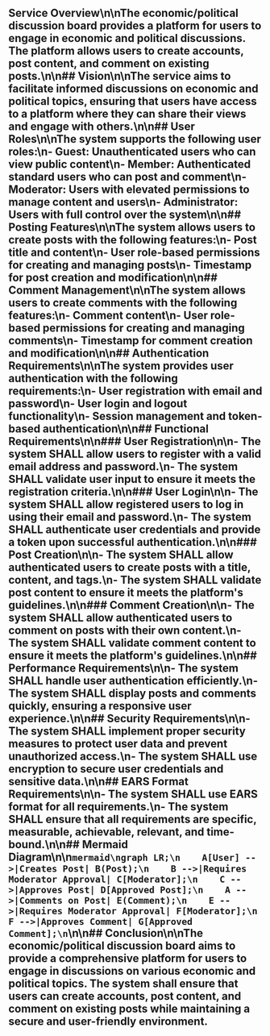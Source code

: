 ## Service Overview\n\nThe economic/political discussion board provides a platform for users to engage in economic and political discussions. The platform allows users to create accounts, post content, and comment on existing posts.\n\n## Vision\n\nThe service aims to facilitate informed discussions on economic and political topics, ensuring that users have access to a platform where they can share their views and engage with others.\n\n## User Roles\n\nThe system supports the following user roles:\n- Guest: Unauthenticated users who can view public content\n- Member: Authenticated standard users who can post and comment\n- Moderator: Users with elevated permissions to manage content and users\n- Administrator: Users with full control over the system\n\n## Posting Features\n\nThe system allows users to create posts with the following features:\n- Post title and content\n- User role-based permissions for creating and managing posts\n- Timestamp for post creation and modification\n\n## Comment Management\n\nThe system allows users to create comments with the following features:\n- Comment content\n- User role-based permissions for creating and managing comments\n- Timestamp for comment creation and modification\n\n## Authentication Requirements\n\nThe system provides user authentication with the following requirements:\n- User registration with email and password\n- User login and logout functionality\n- Session management and token-based authentication\n\n## Functional Requirements\n\n### User Registration\n\n- The system SHALL allow users to register with a valid email address and password.\n- The system SHALL validate user input to ensure it meets the registration criteria.\n\n### User Login\n\n- The system SHALL allow registered users to log in using their email and password.\n- The system SHALL authenticate user credentials and provide a token upon successful authentication.\n\n### Post Creation\n\n- The system SHALL allow authenticated users to create posts with a title, content, and tags.\n- The system SHALL validate post content to ensure it meets the platform's guidelines.\n\n### Comment Creation\n\n- The system SHALL allow authenticated users to comment on posts with their own content.\n- The system SHALL validate comment content to ensure it meets the platform's guidelines.\n\n## Performance Requirements\n\n- The system SHALL handle user authentication efficiently.\n- The system SHALL display posts and comments quickly, ensuring a responsive user experience.\n\n## Security Requirements\n\n- The system SHALL implement proper security measures to protect user data and prevent unauthorized access.\n- The system SHALL use encryption to secure user credentials and sensitive data.\n\n## EARS Format Requirements\n\n- The system SHALL use EARS format for all requirements.\n- The system SHALL ensure that all requirements are specific, measurable, achievable, relevant, and time-bound.\n\n## Mermaid Diagram\n\n```mermaid\ngraph LR;\n    A[User] -->|Creates Post| B(Post);\n    B -->|Requires Moderator Approval| C[Moderator];\n    C -->|Approves Post| D[Approved Post];\n    A -->|Comments on Post| E(Comment);\n    E -->|Requires Moderator Approval| F[Moderator];\n    F -->|Approves Comment| G[Approved Comment];\n```\n\n## Conclusion\n\nThe economic/political discussion board aims to provide a comprehensive platform for users to engage in discussions on various economic and political topics. The system shall ensure that users can create accounts, post content, and comment on existing posts while maintaining a secure and user-friendly environment.